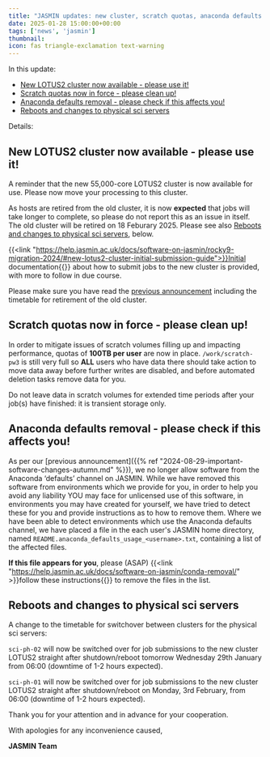 ```yaml
---
title: "JASMIN updates: new cluster, scratch quotas, anaconda defaults removal"
date: 2025-01-28 15:00:00+00:00
tags: ['news', 'jasmin']
thumbnail: 
icon: fas triangle-exclamation text-warning
---
```



In this update:

- [New LOTUS2 cluster now available - please use it!](#new-lotus2-cluster-now-available---please-use-it)
- [Scratch quotas now in force - please clean up!](#scratch-quotas-now-in-force---please-clean-up)
- [Anaconda defaults removal - please check if this affects you!](#anaconda-defaults-removal---please-check-if-this-affects-you)
- [Reboots and changes to physical sci servers](#reboots-and-changes-to-physical-sci-servers)

Details:

## New LOTUS2 cluster now available - please use it!

A reminder that the new 55,000-core LOTUS2 cluster is now available for use. Please now move your processing to this cluster.

As hosts are retired from the old cluster, it is now **expected** that jobs will take longer to complete, so please do not report this as an issue in itself. The old cluster will be retired on 18 Feburary 2025. Please see also [Reboots and changes to physical sci servers](#reboots-and-changes-to-physical-sci-servers), below.

{{<link "https://help.jasmin.ac.uk/docs/software-on-jasmin/rocky9-migration-2024/#new-lotus2-cluster-initial-submission-guide">}}Initial documentation{{</link>}} about how to submit jobs to the new cluster is provided, with more to follow in due course.

Please make sure you have read the [previous announcement](2025-01-15-jasmin-updates-new-cluster-and-maintenance-day) including the timetable for retirement of the old cluster.

## Scratch quotas now in force - please clean up!

In order to mitigate issues of scratch volumes filling up and impacting performance, quotas of **100TB per user** are now in place. `/work/scratch-pw3` is still very full so **ALL** users who have data there should take action to move data away before further writes are disabled, and before automated deletion tasks remove data for you.

Do not leave data in scratch volumes for extended time periods after your job(s) have finished: it is transient storage only.

## Anaconda defaults removal - please check if this affects you!

As per our [previous announcement]({{% ref "2024-08-29-important-software-changes-autumn.md" %}}), we no longer allow software from the Anaconda ‘defaults’ channel on JASMIN.
While we have removed this software from environments which we provide for you, in order to help you avoid any liability YOU may face for unlicensed use of this software, in environments you may have created for yourself, we have tried to detect these for you and provide instructions as to how to remove them. Where we have been able to detect environments which use the Anaconda defaults channel, we have placed a file in the each user's JASMIN home directory, named `README.anaconda_defaults_usage_<username>.txt`, containing a list of the affected files.

**If this file appears for you**, please (ASAP) {{<link "https://help.jasmin.ac.uk/docs/software-on-jasmin/conda-removal/" >}}follow these instructions{{</link>}} to remove the files in the list.

## Reboots and changes to physical sci servers

A change to the timetable for switchover between clusters for the physical sci servers:

`sci-ph-02` will now be switched over for job submissions to the new cluster LOTUS2 straight after shutdown/reboot tomorrow Wednesday 29th January from 06:00 (downtime of 1-2 hours expected).

`sci-ph-01` will now be switched over for job submissions to the new cluster LOTUS2 straight after shutdown/reboot on Monday, 3rd February, from 06:00 (downtime of 1-2 hours expected).

Thank you for your attention and in advance for your cooperation.

With apologies for any inconvenience caused,

**JASMIN Team**
